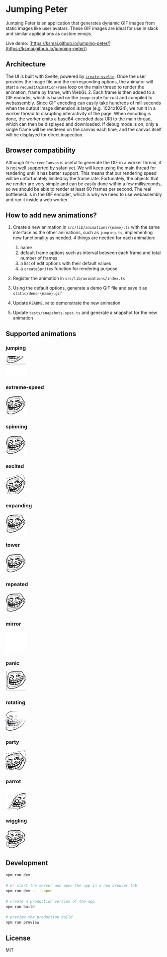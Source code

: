 # Jumping Peter

Jumping Peter is an application that generates dynamic GIF images from static images like user avatars. These GIF images are ideal for use in slack and similar applications as custom emojis.

Live demo: [https://ksmai.github.io/jumping-peter/](https://ksmai.github.io/jumping-peter/)

## Architecture

The UI is built with Svelte, powered by [`create-svelte`](https://github.com/sveltejs/kit/tree/master/packages/create-svelte). Once the user provides the image file and the corresponding options, the animator will start a `requestAnimationFrame` loop on the main thread to render the animation, frame by frame, with WebGL 2. Each frame is then added to a GIF encoder, which is based on the `image` crate for rust and compiled to webassembly. Since GIF encoding can easily take hundreds of milliseconds when the output image dimension is large (e.g. 1024x1024), we run it in a worker thread to disrupting interactivity of the page. When encoding is done, the worker emits a base64-encoded data URI to the main thread, which can then be displayed and downloaded. If debug mode is on, only a single frame will be rendered on the canvas each time, and the canvas itself will be displayed for direct inspection.

## Browser compatibility

Although `OffscreenCanvas` is useful to generate the GIF in a worker thread, it is not well supported by safari yet. We will keep using the main thread for rendering until it has better support. This means that our rendering speed will be unfortunately limited by the frame rate. Fortunately, the objects that we render are very simple and can be easily done within a few milliseconds, so we should be able to render at least 60 frames per second. The real bottleneck is in the GIF encoder, which is why we need to use webassembly and run it inside a web worker.

## How to add new animations?

1. Create a new animation in `src/lib/animations/{name}.ts` with the same interface as the other animations, such as `jumping.ts`, implementing new functionality as needed. 4 things are needed for each animation:

   1. name
   2. default frame options such as interval between each frame and total number of frames
   3. a list of edit options with their default values
   4. a `createSprites` function for rendering purpose

2. Register the animation in `src/lib/animations/index.ts`
3. Using the default options, generate a demo GIF file and save it as `static/demo-{name}.gif`
4. Update `README.md` to demonstrate the new animation
5. Update `tests/snapshots.spec.ts` and generate a snapshot for the new animation

## Supported animations

### jumping

![jumping](/static/demo-jumping.gif)

### extreme-speed

![extreme-speed](/static/demo-extreme-speed.gif)

### spinning

![spinning](/static/demo-spinning.gif)

### excited

![excited](/static/demo-excited.gif)

### expanding

![expanding](/static/demo-expanding.gif)

### tower

![tower](/static/demo-tower.gif)

### repeated

![repeated](/static/demo-repeated.gif)

### mirror

![mirror](/static/demo-mirror.gif)

### panic

![panic](/static/demo-panic.gif)

### rotating

![rotating](/static/demo-rotating.gif)

### party

![party](/static/demo-party.gif)

### parrot

![parrot](/static/demo-parrot.gif)

### wiggling

![wiggling](/static/demo-wiggling.gif)

## Development

```bash
npm run dev

# or start the server and open the app in a new browser tab
npm run dev -- --open

# create a production version of the app
npm run build

# preview the production build
npm run preview
```

## License

MIT
